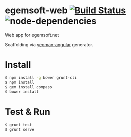 egemsoft-web [![Build Status](https://travis-ci.org/egemsoft/egemsoft-web.svg?branch=src)](https://travis-ci.org/egemsoft/egemsoft-web) ![node-dependencies](https://david-dm.org/egemsoft/egemsoft-web.png)
============

Web app for egemsoft.net

Scaffolding via [yeoman-angular](https://github.com/yeoman/generator-angular) generator.

Install
=======
```bash
$ npm install -g bower grunt-cli 
$ npm install  
$ gem install compass  
$ bower install  
```

Test & Run
===========
```bash
$ grunt test
$ grunt serve
```  
